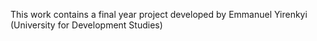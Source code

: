 This work contains a final year project developed by Emmanuel Yirenkyi (University for Development Studies)

